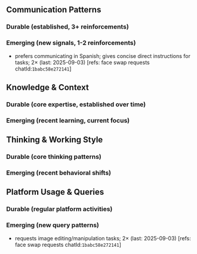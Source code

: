 ## Communication Patterns
### Durable (established, 3+ reinforcements)

### Emerging (new signals, 1-2 reinforcements)
- prefers communicating in Spanish; gives concise direct instructions for tasks; 2× (last: 2025-09-03) [refs: face swap requests chatId:`1babc58e272141`]

## Knowledge & Context
### Durable (core expertise, established over time)

### Emerging (recent learning, current focus)

## Thinking & Working Style
### Durable (core thinking patterns)

### Emerging (recent behavioral shifts)

## Platform Usage & Queries
### Durable (regular platform activities)

### Emerging (new query patterns)
- requests image editing/manipulation tasks; 2× (last: 2025-09-03) [refs: face swap requests chatId:`1babc58e272141`]